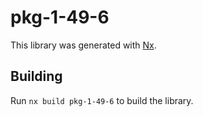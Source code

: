 # pkg-1-49-6

This library was generated with [Nx](https://nx.dev).

## Building

Run `nx build pkg-1-49-6` to build the library.
